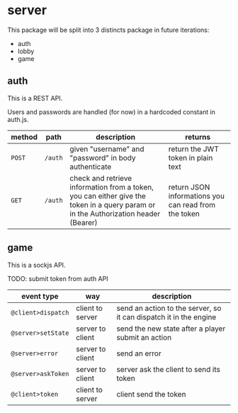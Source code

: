 # server

This package will be split into 3 distincts package in future iterations:

- auth
- lobby
- game

## auth

This is a REST API.

Users and passwords are handled (for now) in a hardcoded constant in auth.js.

| method | path    | description                                                                                                                         | returns                                              |
| ------ | ------- | ----------------------------------------------------------------------------------------------------------------------------------- | ---------------------------------------------------- |
| `POST` | `/auth` | given "username" and "password" in body authenticate                                                                                | return the JWT token in plain text                   |
| `GET`  | `/auth` | check and retrieve information from a token, you can either give the token in a query param or in the Authorization header (Bearer) | return JSON informations you can read from the token |

## game

This is a sockjs API.

TODO: submit token from auth API

| event type         | way              | description                                                       |
| ------------------ | ---------------- | ----------------------------------------------------------------- |
| `@client>dispatch` | client to server | send an action to the server, so it can dispatch it in the engine |
| `@server>setState` | server to client | send the new state after a player submit an action                |
| `@server>error`    | server to client | send an error                                                     |
| `@server>askToken` | server to client | server ask the client to send its token                           |
| `@client>token`    | client to server | client send the token                                             |
